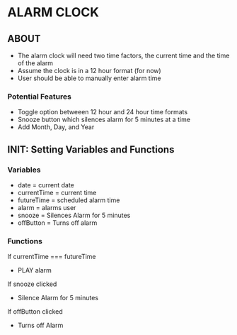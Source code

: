 # ALARM CLOCK #

## ABOUT ##

- The alarm clock will need two time factors, the current time and the time of the alarm
- Assume the clock is in a 12 hour format (for now)
- User should be able to manually enter alarm time

### Potential Features ###

- Toggle option betweeen 12 hour and 24 hour time formats
- Snooze button which silences alarm for 5 minutes at a time
- Add Month, Day, and Year


## INIT: Setting Variables and Functions ##

### Variables ###

- date = current date
- currentTime = current time
- futureTime = scheduled alarm time
- alarm = alarms user
- snooze = Silences Alarm for 5 minutes
- offButton = Turns off alarm

### Functions ###

If currentTime === futureTime
   - PLAY alarm

If snooze clicked
   - Silence Alarm for 5 minutes

If offButton clicked
   - Turns off Alarm
